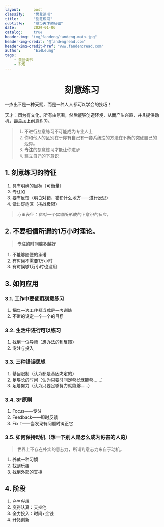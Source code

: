 ```yaml
---
layout:      post
classify:    "樊登读书"
title:       "刻意练习"
subtitle:    "成为天才的秘密"
date:        2020-01-06
catalog:     true
header-img: "img/fandeng/fandeng-main.jpg"
header-img-credit: "@fandengread.com"
header-img-credit-href: "www.fandengread.com"
author:      "EidLeung"
tags:
    - 樊登读书
    - 职场
---
```

<center><h1>刻意练习</h1></center>
--杰出不是一种天赋，而是一种人人都可以学会的技巧！

天才：因为有文化，所有由氛围，然后能够创造环境，从而产生兴趣，并且提供动机，最后加上刻意练习。
> 1. 不进行刻意练习不可能成为专业人士
> 2. 你和他人的区别在于你有自己有一套系统性的方法在不断的突破自己的边界。
> 3. **专注**的刻意练习才能让你进步
> 4. 建立自己的下意识


## 1. 刻意练习的特征
1. 具有明确的目标（可衡量）
2. 专注的
3. 要有反馈（明白对错，错在什么地方——进行反思）
4. 做出舒适区（挑战极限）

> 心里表征：你对一个实物所形成的下意识的反应。

## 2. 不要相信所谓的1万小时理论。
> **专注的时间越多越好**

1. 不能够随便的承诺
2. 有时候不需要1万小时
3. 有时候够1万小时也没用

## 3. 如何应用
### 3.1. 工作中要使用刻意练习
1. 把每一次工作都当成是一次训练
2. 不断的设定一个一个的目标

### 3.2. 生活中进行可以练习
1. 找到一位导师（想办法的到反馈）
2. 专注与投入

### 3.3. 三种错误思想
1. 基因限制（认为都是基因决定的）
2. 足够长的时间（认为只要时间足够长就能够……）
3. 足够努力（认为只要足够努力就能够……）

### 3.4. 3F原则
1. Focus——专注
2. Feedback——即时反馈
3. Fix it——当发现有问题时纠正它

### 3.5. 如何保持动机（想一下别人是怎么成为厉害的人的）
> 世界上不存在朴实的意志力，所谓的意志力来自于动机。

1. 养成一种习惯
2. 找到乐趣
3. 找到外部的支持

## 4. 阶段
1. 产生兴趣
2. 变得认真：支持他
3. 全力投入：时间+金钱
4. 开拓创新